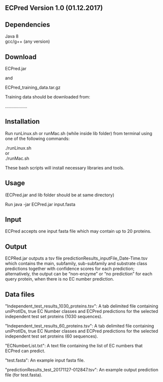 ## ECPred Version 1.0 (01.12.2017)

## Dependencies

Java 8 <br />
gcc/g++ (any version)

## Download

ECPred.jar <br />

and <br />

ECPred_training_data.tar.gz <br />

Training data should be downloaded from: <br />

..................

## Installation

Run runLinux.sh or runMac.sh (while inside lib folder) from terminal using one of the following commands: <br />

./runLinux.sh <br />
or <br />
./runMac.sh <br />

These bash scripts will install necessary libraries and tools.

## Usage

(ECPred.jar and lib folder should be at same directory) <br />

Run java -jar ECPred.jar input.fasta

## Input

ECPred accepts one input fasta file which may contain up to 20 proteins.

## Output

ECPRed.jar outputs a tsv file predictionResults_inputFile_Date-Time.tsv which contains the main, subfamily, sub-subfamily and substrate class predictions together with confidence scores for each prediction; alternatively, the output can be “non-enzyme” or “no prediction” for each query protein, when there is no EC number prediction.

## Data files

"Independent_test_results_1030_proteins.tsv": A tab delimited file containing uniProtIDs, true EC Number classes and ECPred predictions for the selected independent test set proteins (1030 sequences). <br />

"Independent_test_results_60_proteins.tsv": A tab delimited file containing uniProtIDs, true EC Number classes and ECPred predictions for the selected independent test set proteins (60 sequences). <br />

"ECNumberList.txt": A text file containing the list of EC numbers that ECPred can predict. <br />

"test.fasta": An example input fasta file. <br />

"predictionResults_test_20171127-012847.tsv": An example output prediction file (for test.fasta).
